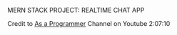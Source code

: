 MERN STACK PROJECT: REALTIME CHAT APP

Credit to [As a Programmer]((https://www.youtube.com/watch?v=ntKkVrQqBYY)) Channel on Youtube
2:07:10